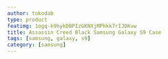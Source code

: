 ```yaml
---
author: tokodab
type: product
featimg: 1ogq-k9hykDBPIzGKNXjMPhkk7rIJDKvw
title: Assassin Creed Black Samsung Galaxy S9 Case
tags: [samsung, galaxy, s9]
category: [samsung]
---
```

